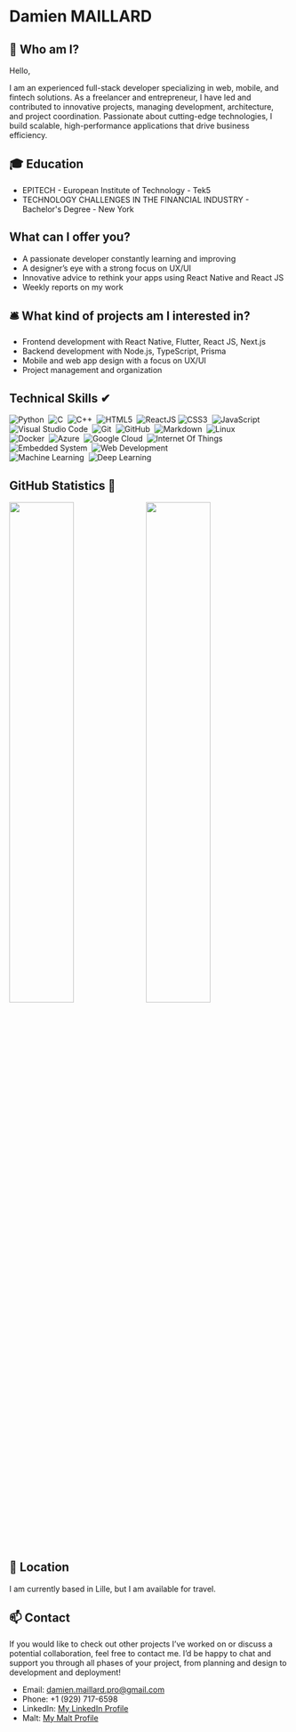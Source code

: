 # Damien MAILLARD

## 📍 Who am I?

Hello,

I am an experienced full-stack developer specializing in web, mobile, and fintech solutions. As a freelancer and entrepreneur, I have led and contributed to innovative projects, managing development, architecture, and project coordination. Passionate about cutting-edge technologies, I build scalable, high-performance applications that drive business efficiency.

## :mortar_board: Education

- EPITECH - European Institute of Technology - Tek5
- TECHNOLOGY CHALLENGES IN THE FINANCIAL INDUSTRY - Bachelor's Degree - New York

## What can I offer you?

- A passionate developer constantly learning and improving
- A designer’s eye with a strong focus on UX/UI
- Innovative advice to rethink your apps using React Native and React JS
- Weekly reports on my work

## 🛎️ What kind of projects am I interested in?

- Frontend development with React Native, Flutter, React JS, Next.js
- Backend development with Node.js, TypeScript, Prisma
- Mobile and web app design with a focus on UX/UI
- Project management and organization

## Technical Skills ✔

![Python](https://img.shields.io/badge/-Python-05122A?style=flat&logo=Python)&nbsp;
![C](https://img.shields.io/badge/-C-05122A?style=flat&logo=C&logoColor=A8B9CC)&nbsp;
![C++](https://img.shields.io/badge/-C++-05122A?style=flat&logo=C%2B%2B&logoColor=00599C)&nbsp;
![HTML5](https://img.shields.io/badge/-HTML5-05122A?style=flat&logo=html5&logoColor=white)&nbsp;
![ReactJS](https://img.shields.io/badge/-ReactJs-05122A?logo=react&logoColor=white)
![CSS3](https://img.shields.io/badge/-CSS3-05122A?style=flat&logo=css3)&nbsp;
![JavaScript](https://img.shields.io/badge/-JavaScript-black?style=flat&logo=javascript)&nbsp;\
![Visual Studio Code](https://img.shields.io/badge/-Visual%20Studio%20Code-05122A?style=flat&logo=visual-studio-code&logoColor=007ACC)&nbsp;
![Git](https://img.shields.io/badge/-Git-05122A?style=flat&logo=git)&nbsp;
![GitHub](https://img.shields.io/badge/-GitHub-05122A?style=flat&logo=github)&nbsp;
![Markdown](https://img.shields.io/badge/-Markdown-05122A?style=flat&logo=markdown)&nbsp;
![Linux](https://img.shields.io/badge/-Linux-05122A?style=flat&logo=linux)&nbsp;\
![Docker](https://img.shields.io/badge/-Docker-05122A?style=flat&logo=Docker&logoColor=1572B6)&nbsp;
![Azure](https://img.shields.io/badge/-Azure-05122A?style=flat&logo=Azure&logoColor=1572B6)&nbsp;
![Google Cloud](https://img.shields.io/badge/-Google%20Cloud-05122A?style=flat&logo=google-cloud)&nbsp;
![Internet Of Things](https://img.shields.io/badge/-Internet%20Of%20Things-05122A?style=flat&logo=Internet-Of-Things&logoColor=007ACC)&nbsp;
![Embedded System](https://img.shields.io/badge/-Embedded%20System-05122A?style=flat&logo=Embedded-System&logoColor=1572B6)&nbsp;
![Web Development](https://img.shields.io/badge/-Web%20Development-05122A?style=flat&logo=Web-Development&logoColor=007ACC)&nbsp;\
![Machine Learning](https://img.shields.io/badge/-Machine%20Learning-05122A?style=flat&logo=Machine-Learning&logoColor=E34A86)&nbsp;
![Deep Learning](https://img.shields.io/badge/-Deep%20Learning-05122A?style=flat&logo=Deep-Learning&logoColor=007ACC)&nbsp;

## GitHub Statistics 📃

<p align="left">
  <img width="48%" src="https://github-readme-stats.vercel.app/api?username=Damien-gitmaino&show_icons=true&theme=tokyonight&count_private=true&include_all_commits=true" /> 
  <img width="48%" src="https://github-readme-streak-stats.herokuapp.com/?user=Damien-gitmaino&theme=tokyonight" />
</p>

## 📍 Location

I am currently based in Lille, but I am available for travel.

## :mailbox: Contact

If you would like to check out other projects I’ve worked on or discuss a potential collaboration, feel free to contact me. I’d be happy to chat and support you through all phases of your project, from planning and design to development and deployment!

- Email: damien.maillard.pro@gmail.com
- Phone: +1 (929) 717-6598
- LinkedIn: [My LinkedIn Profile](https://www.linkedin.com/in/damien-maillard-3a5499309/)
- Malt: [My Malt Profile](https://www.malt.fr/profile/damienmaillard)
